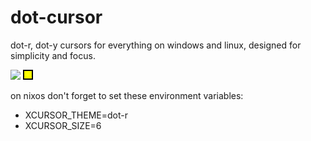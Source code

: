 # dot-cursor
dot-r, dot-y cursors for everything on windows and linux, designed for simplicity and focus.

<img src="./x.svg">
<img src="./y.svg">

on nixos don't forget to set these environment variables:
- XCURSOR_THEME=dot-r
- XCURSOR_SIZE=6
